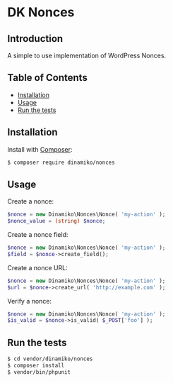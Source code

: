 # DK Nonces

## Introduction

A simple to use implementation of WordPress Nonces.

## Table of Contents

* [Installation](#installation)
* [Usage](#usage)
* [Run the tests](#run-the-tests)

## Installation

Install with [Composer](https://getcomposer.org):

```sh
$ composer require dinamiko/nonces
```

## Usage

Create a nonce:

```php
$nonce = new Dinamiko\Nonces\Nonce( 'my-action' );
$nonce_value = (string) $nonce;
```

Create a nonce field:

```php
$nonce = new Dinamiko\Nonces\Nonce( 'my-action' );
$field = $nonce->create_field();
```

Create a nonce URL:

```php
$nonce = new Dinamiko\Nonces\Nonce( 'my-action' );
$url = $nonce->create_url( 'http://example.com' );
```

Verify a nonce:

```php
$nonce = new Dinamiko\Nonces\Nonce( 'my-action' );
$is_valid = $nonce->is_valid( $_POST['foo'] );
```

## Run the tests

```sh
$ cd vendor/dinamiko/nonces
$ composer install
$ vendor/bin/phpunit
```
